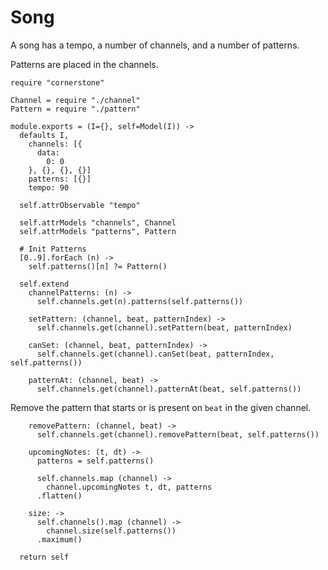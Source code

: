 Song
====

A song has a tempo, a number of channels, and a number of patterns.

Patterns are placed in the channels.

    require "cornerstone"

    Channel = require "./channel"
    Pattern = require "./pattern"

    module.exports = (I={}, self=Model(I)) ->
      defaults I,
        channels: [{
          data: 
            0: 0
        }, {}, {}, {}]
        patterns: [{}]
        tempo: 90

      self.attrObservable "tempo"

      self.attrModels "channels", Channel
      self.attrModels "patterns", Pattern

      # Init Patterns
      [0..9].forEach (n) ->
        self.patterns()[n] ?= Pattern()

      self.extend
        channelPatterns: (n) ->
          self.channels.get(n).patterns(self.patterns())

        setPattern: (channel, beat, patternIndex) ->
          self.channels.get(channel).setPattern(beat, patternIndex)

        canSet: (channel, beat, patternIndex) ->
          self.channels.get(channel).canSet(beat, patternIndex, self.patterns())

        patternAt: (channel, beat) ->
          self.channels.get(channel).patternAt(beat, self.patterns())

Remove the pattern that starts or is present on `beat` in the given channel.

        removePattern: (channel, beat) ->
          self.channels.get(channel).removePattern(beat, self.patterns())

        upcomingNotes: (t, dt) ->
          patterns = self.patterns()

          self.channels.map (channel) ->
            channel.upcomingNotes t, dt, patterns
          .flatten()

        size: ->
          self.channels().map (channel) ->
            channel.size(self.patterns())
          .maximum()

      return self
